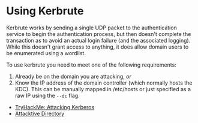 # Using Kerbrute

Kerbrute works by sending a single UDP packet to the authentication service to begin the authentication process, but then doesn't complete the transaction as to avoid an actual login failure (and the associated logging). While this doesn't grant access to anything, it does allow domain users to be enumerated using a wordlist.

To use kerbrute you need to meet one of the following requirements:

1. Already be on the domain you are attacking, *or*
2. Know the IP address of the domain controller (which normally hosts the KDC). This can be manually mapped in /etc/hosts or just specified as a raw IP using the `--dc` flag.

* [TryHackMe: Attacking Kerberos](https://tryhackme.com/room/attackingkerberos)
* [Attacktive Directory](https://tryhackme.com/room/attacktivedirectory)
